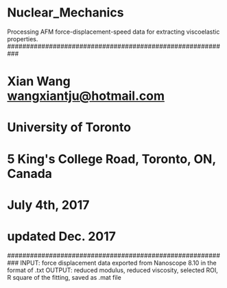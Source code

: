 # Nuclear_Mechanics
Processing AFM force-displacement-speed data for extracting viscoelastic properties. 
###########################################################
#        Xian Wang wangxiantju@hotmail.com
#        University of Toronto 
#        5 King's College Road, Toronto, ON, Canada
#        July 4th, 2017
#        updated Dec. 2017
###########################################################
INPUT: force displacement data exported from Nanoscope 8.10 in the format of .txt
OUTPUT: reduced modulus, reduced viscosity, selected ROI, R square of the fitting, saved as .mat file

